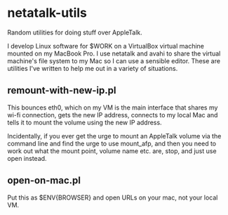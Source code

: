 # netatalk-utils
Random utilities for doing stuff over AppleTalk.

I develop Linux software for $WORK on a VirtualBox virtual machine
mounted on my MacBook Pro. I use netatalk and avahi to share the virtual
machine's file system to my Mac so I can use a sensible editor. These are
utilities I've written to help me out in a variety of situations.

## remount-with-new-ip.pl

This bounces eth0, which on my VM is the main interface that shares my
wi-fi connection, gets the new IP address, connects to my local Mac
and tells it to mount the volume using the new IP address.

Incidentally, if you ever get the urge to mount an AppleTalk volume via
the command line and find the urge to use mount_afp, and then you need to
work out what the mount point, volume name etc. are, stop, and just use
open instead.

## open-on-mac.pl

Put this as $ENV{BROWSER} and open URLs on your mac, not your local
VM.
